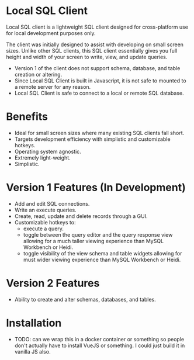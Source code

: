 # Local SQL Client
Local SQL client is a lightweight SQL client designed for cross-platform use for local development purposes only. 

The client was initially designed to assist with developing on small screen sizes. Unlike other SQL clients, this SQL client essentially gives you full height and width of your screen to write, view, and update queries.

* Version 1 of the client does not support schema, database, and table creation or altering. 
* Since Local SQL Client is built in Javascript, it is not safe to mounted to a remote server for any reason.
* Local SQL Client is safe to connect to a local or remote SQL database.

# Benefits
* Ideal for small screen sizes where many existing SQL clients fall short.
* Targets development efficiency with simplistic and customizable hotkeys.
* Operating system agnostic.
* Extremely light-weight.
* Simplistic.

# Version 1 Features (In Development)
* Add and edit SQL connections.
* Write an execute queries.
* Create, read, update and delete records through a GUI.
* Customizable hotkeys to: 
    * execute a query.
    * toggle between the query editor and the query response view allowing for a much taller viewing experience than MySQL Workbench or Heidi. 
    * toggle visibility of the view schema and table widgets allowing for must wider viewing experience than MySQL Workbench or Heidi.

# Version 2 Features
* Ability to create and alter schemas, databases, and tables.

# Installation
- TODO: can we wrap this in a docker container or something so people don't actually have to install VueJS or something. I could just build it in vanilla JS also.


